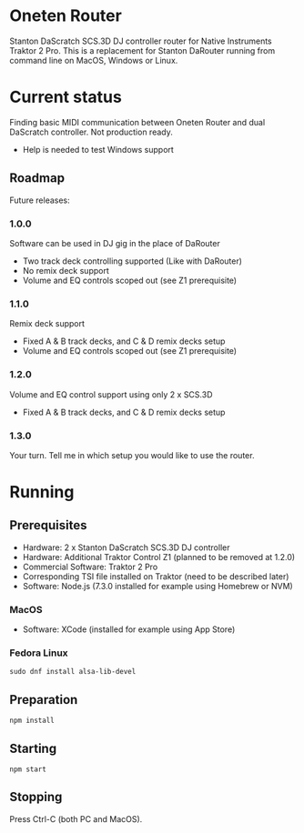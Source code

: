 # Oneten Router

Stanton DaScratch SCS.3D DJ controller router for Native Instruments Traktor 2
Pro. This is a replacement for Stanton DaRouter running from command line on
MacOS, Windows or Linux.

# Current status

Finding basic MIDI communication between Oneten Router and dual DaScratch
controller. Not production ready.

* Help is needed to test Windows support

## Roadmap

Future releases:

### 1.0.0

Software can be used in DJ gig in the place of DaRouter

* Two track deck controlling supported (Like with DaRouter)
* No remix deck support
* Volume and EQ controls scoped out (see Z1 prerequisite)

### 1.1.0

Remix deck support

* Fixed A & B track decks, and C & D remix decks setup
* Volume and EQ controls scoped out (see Z1 prerequisite)

### 1.2.0

Volume and EQ control support using only 2 x SCS.3D

* Fixed A & B track decks, and C & D remix decks setup

### 1.3.0

Your turn. Tell me in which setup you would like to use the router.

# Running

## Prerequisites

* Hardware: 2 x Stanton DaScratch SCS.3D DJ controller
* Hardware: Additional Traktor Control Z1 (planned to be removed at 1.2.0)
* Commercial Software: Traktor 2 Pro
* Corresponding TSI file installed on Traktor (need to be described later)
* Software: Node.js (7.3.0 installed for example using Homebrew or NVM)

### MacOS

* Software: XCode (installed for example using App Store)

### Fedora Linux

    sudo dnf install alsa-lib-devel

## Preparation

    npm install

## Starting

    npm start

## Stopping

Press Ctrl-C (both PC and MacOS).
